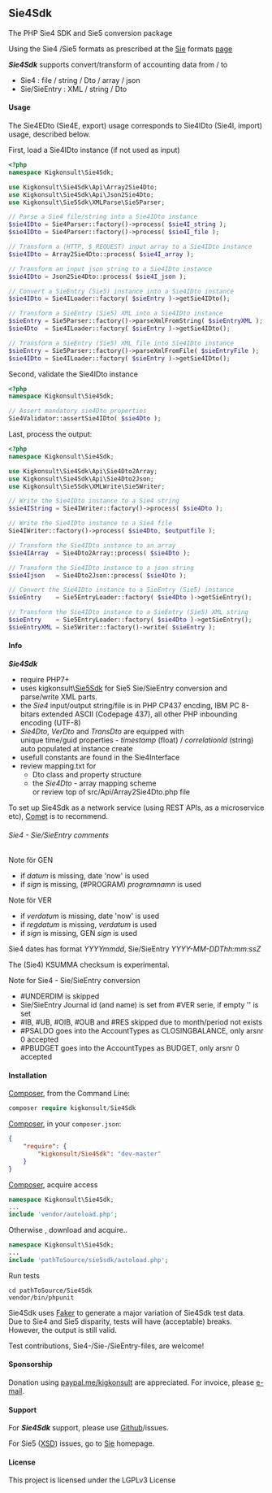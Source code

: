 ## Sie4Sdk

The PHP Sie4 SDK and Sie5 conversion package

Using the Sie4 /Sie5 formats as prescribed at the [Sie] formats [page]

__*Sie4Sdk*__ supports convert/transform of accounting data from / to
- Sie4 : file / string / Dto / array / json
- Sie/SieEntry : XML / string / Dto


#### Usage

The Sie4EDto (Sie4E, export) usage corresponds to Sie4IDto (Sie4I, import) usage, described below. 

First, load a Sie4IDto instance (if not used as input)

```php
<?php
namespace Kigkonsult\Sie4Sdk;

use Kigkonsult\Sie4Sdk\Api\Array2Sie4Dto;
use Kigkonsult\Sie4Sdk\Api\Json2Sie4Dto;
use Kigkonsult\Sie5Sdk\XMLParse\Sie5Parser;

// Parse a Sie4 file/string into a Sie4IDto instance
$sie4IDto = Sie4Parser::factory()->process( $sie4I_string );
$sie4IDto = Sie4Parser::factory()->process( $sie4I_file );

// Transform a (HTTP, $_REQUEST) input array to a Sie4IDto instance
$sie4IDto = Array2Sie4Dto::process( $sie4I_array );

// Transform an input json string to a Sie4IDto instance
$sie4IDto = Json2Sie4Dto::process( $sie4I_json );

// Convert a SieEntry (Sie5) instance into a Sie4IDto instance
$sie4IDto = Sie4ILoader::factory( $sieEntry )->getSie4IDto();

// Transform a SieEntry (Sie5) XML into a Sie4IDto instance
$sieEntry = Sie5Parser::factory()->parseXmlFromString( $sieEntryXML );
$sie4Dto  = Sie4ILoader::factory( $sieEntry )->getSie4IDto();

// Transform a SieEntry (Sie5) XML file into Sie4IDto instance
$sieEntry = Sie5Parser::factory()->parseXmlFromFile( $sieEntryFile );
$sie4IDto = Sie4ILoader::factory( $sieEntry )->getSie4IDto();

```

Second, validate the Sie4IDto instance

```php
<?php
namespace Kigkonsult\Sie4Sdk;

// Assert mandatory sie4Dto properties
Sie4Validator::assertSie4IDto( $sie4Dto );
```

Last, process the output:

```php
<?php
namespace Kigkonsult\Sie4Sdk;

use Kigkonsult\Sie4Sdk\Api\Sie4Dto2Array;
use Kigkonsult\Sie4Sdk\Api\Sie4Dto2Json;
use Kigkonsult\Sie5Sdk\XMLWrite\Sie5Writer;

// Write the Sie4IDto instance to a Sie4 string
$sie4IString = Sie4IWriter::factory()->process( $sie4Dto );

// Write the Sie4IDto instance to a Sie4 file
Sie4IWriter::factory()->process( $sie4Dto, $outputfile );

// Transform the Sie4IDto instance to an array
$sie4IArray  = Sie4Dto2Array::process( $sie4Dto );

// Transform the Sie4IDto instance to a json string
$sie4Ijson   = Sie4Dto2Json::process( $sie4Dto );

// Convert the Sie4IDto instance to a SieEntry (Sie5) instance
$sieEntry    = Sie5EntryLoader::factory( $sie4Dto )->getSieEntry();

// Transform the Sie4IDto instance to a SieEntry (Sie5) XML string
$sieEntry    = Sie5EntryLoader::factory( $sie4Dto )->getSieEntry();
$sieEntryXML = Sie5Writer::factory()->write( $sieEntry );

```

#### Info

__*Sie4Sdk*__ 
- require PHP7+
- uses kigkonsult\\[Sie5Sdk] for Sie5 Sie/SieEntry conversion and parse/write XML parts.
- the _Sie4_ input/output string/file is in PHP CP437 encding, IBM PC 8-bitars extended ASCII (Codepage 437),
all other PHP inbounding encoding (UTF-8)
- _Sie4Dto_, _VerDto_ and _TransDto_ are equipped with<br>
  unique time/guid properties - _timestamp_ (float) / _correlationId_ (string)<br>
   auto populated at instance create
- usefull constants are found in the Sie4Interface
- review mapping.txt for
  - Dto class and property structure
  - the _Sie4Dto_ - array mapping scheme<br>
  or review top of src/Api/Array2Sie4Dto.php file


To set up Sie4Sdk as a network service (using REST APIs, as a microservice etc), [Comet] is to recommend.


###### Sie4 - Sie/SieEntry comments

Note för GEN
* if _datum_ is missing, date 'now' is used
* if _sign_ is missing, (#PROGRAM) _programnamn_ is used

Note för VER
* if _verdatum_ is missing, date 'now' is used
* if _regdatum_ is missing, _verdatum_ is used
* if _sign_ is missing, GEN _sign_ is used

Sie4 dates has format _YYYYmmdd_, Sie/SieEntry _YYYY-MM-DDThh:mm:ssZ_

The (Sie4) KSUMMA checksum is experimental.

Note for Sie4 - Sie/SieEntry conversion
* \#UNDERDIM is skipped
* Sie/SieEntry Journal id (and name) is set from #VER serie, if empty '' is set
* \#IB, #UB, #OIB, #OUB and #RES skipped due to month/period not exists
* \#PSALDO goes into the AccountTypes as CLOSINGBALANCE, only arsnr 0 accepted
* \#PBUDGET goes into the AccountTypes as BUDGET, only arsnr 0 accepted

#### Installation

[Composer], from the Command Line:

``` php
composer require kigkonsult/Sie4Sdk
```

[Composer], in your `composer.json`:

``` json
{
    "require": {
        "kigkonsult/Sie4Sdk": "dev-master"
    }
}
```

[Composer], acquire access
``` php
namespace Kigkonsult\Sie4Sdk;
...
include 'vendor/autoload.php';
```


Otherwise , download and acquire..

``` php
namespace Kigkonsult\Sie4Sdk;
...
include 'pathToSource/sie5sdk/autoload.php';
```

Run tests
```
cd pathToSource/Sie4Sdk
vendor/bin/phpunit
```
Sie4Sdk uses [Faker] to generate a major variation of Sie4Sdk test data.<br>
Due to Sie4 and Sie5 disparity, tests will have (acceptable) breaks.
However, the output is still valid.

Test contributions, Sie4-/Sie-/SieEntry-files, are welcome!


#### Sponsorship
Donation using [paypal.me/kigkonsult] are appreciated.
For invoice, please [e-mail]</a>.


#### Support

For __*Sie4Sdk*__ support, please use [Github]/issues.

For Sie5 ([XSD]) issues, go to [Sie] homepage.


#### License

This project is licensed under the LGPLv3 License


[Composer]:https://getcomposer.org/
[Comet]:https://github.com/gotzmann/comet
[DsigSdk]:https://github.com/iCalcreator/dsigsdk
[e-mail]:mailto:ical@kigkonsult.se
[Faker]:https://github.com/fzaninotto/Faker
[Github]:https://github.com/iCalcreator/Sie4Sdk/issues
[Sie5Sdk]:https://github.com/iCalcreator/SieSdk
[page]:https://sie.se/format/
[paypal.me/kigkonsult]:https://paypal.me/kigkonsult
[Sie]:http://www.sie.se
[XSD]:http://www.sie.se/sie5.xsd

[comment]: # (This file is part of Sie4Sdk, The PHP Sie4I SDK and Sie5 conversion package. Copyright 2021 Kjell-Inge Gustafsson, kigkonsult, All rights reserved, licence LGPLv3)
